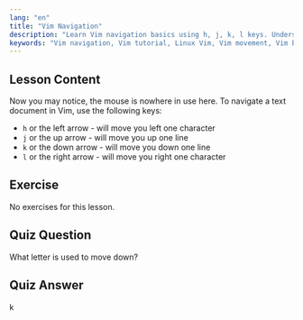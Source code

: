 ```yaml
---
lang: "en"
title: "Vim Navigation"
description: "Learn Vim navigation basics using h, j, k, l keys. Understand essential Vim movement for beginners and improve your Linux command line skills."
keywords: "Vim navigation, Vim tutorial, Linux Vim, Vim movement, Vim basics, beginner Vim, Linux text editor, Vim guide"
---
```


## Lesson Content

Now you may notice, the mouse is nowhere in use here. To navigate a text document in Vim, use the following keys:

- `h` or the left arrow - will move you left one character
- `j` or the up arrow - will move you up one line
- `k` or the down arrow - will move you down one line
- `l` or the right arrow - will move you right one character

## Exercise

No exercises for this lesson.

## Quiz Question

What letter is used to move down?

## Quiz Answer

k
